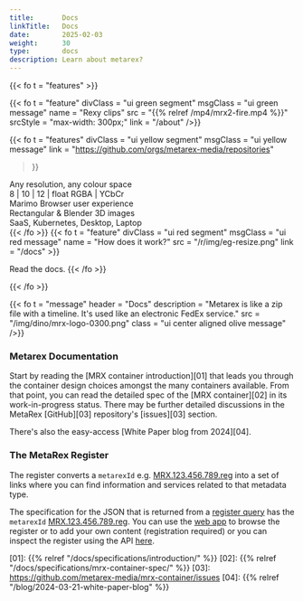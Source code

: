 ```yaml
---
title:       Docs
linkTitle:   Docs
date:        2025-02-03
weight:      30
type:        docs
description: Learn about metarex?
---
```

<!-- markdownlint-disable MD033 MD034 -->
<!--  __                _
    / _|  ___   __ _  | |_   _  _   _ _   ___   ___
   |  _| / -_) / _` | |  _| | || | | '_| / -_) (_-<
   |_|   \___| \__,_|  \__|  \_,_| |_|   \___| /__/
-->
{{< fo t = "features" >}}
<!-- ---------------------------------------------------------------------- -->
  {{< fo t = "feature"
    divClass = "ui green segment"
    msgClass = "ui green message"
    name     = "Rexy clips"
    src      = "{{% relref /mp4/mrx2-fire.mp4 %}}"
    srcStyle = "max-width: 300px;"
    link     = "/about"
  />}}
<!-- ---------------------------------------------------------------------- -->
  {{< fo t = "features"
    divClass = "ui yellow segment"
    msgClass = "ui yellow message"
    link     = "https://github.com/orgs/metarex-media/repositories"
  >}}
<div class = "ui pink message"><i class="tv icon"></i></i> Any resolution, any colour space </div>
<div class = "ui red message"><i class="ruler combined icon"></i> 8 | 10 | 12 | float RGBA | YCbCr </div>
<div class = "ui orange message"><i class="python icon"></i> Marimo Browser user experience</div>
<div class = "ui green message"><i class="blender icon"></i> Rectangular & Blender 3D images</div>
<div class = "ui blue message"><i class="laptop code icon"></i> SaaS, Kubernetes, Desktop, Laptop</div>
  {{< /fo >}}
<!-- ---------------------------------------------------------------------- -->
  {{< fo t = "feature"
    divClass = "ui red segment"
    msgClass = "ui red message"
    name     = "How does it work?"
    src      = "/r/img/eg-resize.png"
    link     = "/docs"
  >}}

  <i class = "book icon"></i> Read the docs.
  {{< /fo >}}
  <!-- ---------------------------------------------------------------------- -->
{{< /fo >}}

{{< fo t = "message"
    header = "Docs"
    description = "Metarex is like a zip file with a timeline. It's used like an electronic FedEx service."
    src = "/img/dino/mrx-logo-0300.png"
    class = "ui center aligned olive message"
/>}}

### Metarex Documentation

Start by reading the [MRX container introduction][01] that leads you through the
container design choices amongst the many containers available. From that
point, you can read the detailed spec of the [MRX container][02] in its
work-in-progress status. There may be further detailed discussions in the
MetaRex [GitHub][03] repository's [issues][03] section.

There's also the easy-access [White Paper blog from 2024][04].

### The MetaRex Register

The register converts a `metarexId` e.g. [MRX.123.456.789.reg][id] into a set
of links where you can find information and services related to that metadata
type.

The specification for the JSON that is returned from a [register query][12]
has the `metarexId` [MRX.123.456.789.reg][id]. You can use the [web app][rux]
to browse the register or to add your own content (registration required) or
you can inspect the register using the API [here][reg].

[01]: {{% relref "/docs/specifications/introduction/" %}}
[02]: {{% relref "/docs/specifications/mrx-container-spec/" %}}
[03]: https://github.com/metarex-media/mrx-container/issues
[04]: {{% relref "/blog/2024-03-21-white-paper-blog" %}}

[rux]:  https://metarex.media/appapp/reg
[reg]:  https://metarex.media/appreg
[12]:   https://metarex.media/app/reg/search
[id]:   https://metarex.media/app/reg/search?qry=reg&mrxId=MRX.123.456.789.reg
